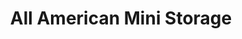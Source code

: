 ---
title: "All American Mini Storage"
url: /central-point/all-american-mini-storage/
shop: storage rental
---